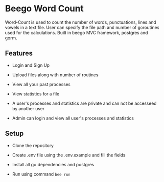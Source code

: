 # Beego Word Count

Word-Count is used to count the number of words, punctuations, lines and vowels in a text file. User can specify the file path and number of goroutines used for the calculations. Built in beego MVC framework, postgres and gorm.


## Features

* Login and Sign Up
* Upload files along with number of routines
* View all your past processes
* View statistics for a file
* A user's processes and statistics are private and can not be accesseed by another user

* Admin can login and view all user's processes and statistics


## Setup

* Clone the repository

* Create .env file using the .env.example and fill the fields

* Install all go dependencies and postgres

* Run using command `bee run`

